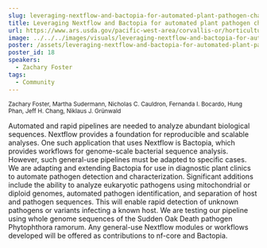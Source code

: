 ```yaml
---
slug: leveraging-nextflow-and-bactopia-for-automated-plant-pathogen-characterization
title: Leveraging Nextflow and Bactopia for automated plant pathogen characterization
url: https://www.ars.usda.gov/pacific-west-area/corvallis-or/horticultural-crops-research-unit/hcru/
image: ../../../images/visuals/leveraging-nextflow-and-bactopia-for-automated-plant-pathogen-characterization.png
poster: /assets/leveraging-nextflow-and-bactopia-for-automated-plant-pathogen-characterization.pdf
poster_id: 18
speakers:
  - Zachary Foster
tags:
  - Community
---
```

<div className="mb-8">
  <small className="typo-small">
    Zachary	Foster, Martha Sudermann, Nicholas C. Cauldron, Fernanda I. Bocardo, Hung Phan, Jeff H. Chang, Niklaus J. Grünwald
  </small>
</div>

Automated and rapid pipelines are needed to analyze abundant biological sequences. Nextflow provides a foundation for reproducible and scalable analyses. One such application that uses Nextflow is Bactopia, which provides workflows for genome-scale bacterial sequence analysis. However, such general-use pipelines must be adapted to specific cases. We are adapting and extending Bactopia for use in diagnostic plant clinics to automate pathogen detection and characterization. Significant additions include the ability to analyze eukaryotic pathogens using mitochondrial or diploid genomes, automated pathogen identification, and separation of host and pathogen sequences. This will enable rapid detection of unknown pathogens or variants infecting a known host. We are testing our pipeline using whole genome sequences of the Sudden Oak Death pathogen Phytophthora ramorum. Any general-use Nextflow modules or workflows developed will be offered as contributions to nf-core and Bactopia.
